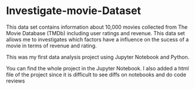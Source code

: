 # Investigate-movie-Dataset

This data set contains information about 10,000 movies collected from The Movie Database (TMDb) including user ratings and revenue.
This data set allows me to investigates which factors have a influence on the sucess of a movie in terms of revenue and rating.

This was my first data analysis project using Jupyter Notebook and Python.

You can find the whole project in the Jupyter Notebook. I also added a html file of the project since it is difficult to see diffs on notebooks and do code reviews

